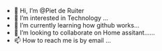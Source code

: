 - 👋 Hi, I’m @Piet de Ruiter 
- 👀 I’m interested in Technology ...
- 🌱 I’m currently learning how github works...
- 💞️ I’m looking to collaborate on Home assitant......
- 📫 How to reach me is by email ...

<!---
PdRuiter/PdRuiter is a ✨ special ✨ repository because its `README.md` (this file) appears on your GitHub profile.
You can click the Preview link to take a look at your changes.
--->
